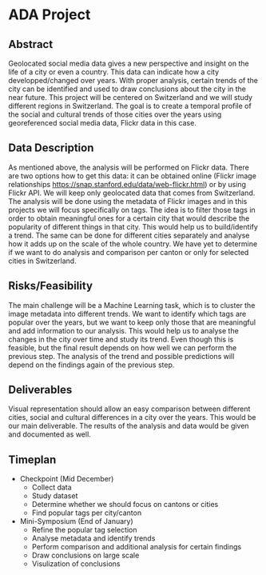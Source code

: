 # ADA Project
## Abstract
Geolocated social media data gives a new perspective and insight on the life of a city or even a country. This data can indicate how a city developped/changed over years. With proper analysis, certain trends of the city can be identified and used to draw conclusions about the city in the near future. This project will be centered on Switzerland and we will study different regions in Switzerland. The goal is to create a temporal profile of the social and cultural trends of those cities over the years using georeferenced social media data, Flickr data in this case. 
## Data Description
As mentioned above, the analysis will be performed on Flickr data. There are two options how to get this data: it can be obtained online (Flickr image relationships https://snap.stanford.edu/data/web-flickr.html) or by using Flickr API. We will keep only geolocated data that comes from Switzerland. The analysis will be done using the metadata of Flickr images and in this projects we will focus specifically on tags. The idea is to filter those tags in order to obtain meaningful ones for a certain city that would describe the popularity of different things in that city. This would help us to build/identify a trend. The same can be done for different cities separately and analyse how it adds up on the scale of the whole country. We have yet to determine if we want to do analysis and comparison per canton or only for selected cities in Switzerland.
## Risks/Feasibility
The main challenge will be a Machine Learning task, which is to cluster the image metadata into different trends. We want to identify which tags are popular over the years, but we want to keep only those that are meaningful and add information to our analysis. This would help us to analyse the changes in the city over time and study its trend. Even though this is feasible, but the final result depends on how well we can perform the previous step. The analysis of the trend and possible predictions will depend on the findings again of the previous step. 
## Deliverables
Visual representation should allow an easy comparison between different cities, social and cultural differences in a city over the years. This would be our main deliverable. The results of the analysis and data would be given and documented as well.
## Timeplan
* Checkpoint (Mid December)
    * Collect data
    * Study dataset
    * Determine whether we should focus on cantons or cities
    * Find popular tags per city/canton
* Mini-Symposium (End of January) 
    * Refine the popular tag selection
    * Analyse metadata and identify trends
    * Perform comparison and additional analysis for certain findings
    * Draw conclusions on large scale
    * Visulization of conclusions

